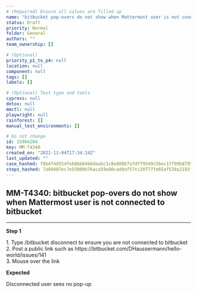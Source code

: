 ```yaml
---
# (Required) Ensure all values are filled up
name: "bitbucket pop-overs do not show when Mattermost user is not connected to bitbucket"
status: Draft
priority: Normal
folder: General
authors: ""
team_ownership: []

# (Optional)
priority_p1_to_p4: null
location: null
component: null
tags: []
labels: []

# (Optional) Test type and tools
cypress: null
detox: null
mmctl: null
playwright: null
rainforest: []
manual_test_environments: []

# Do not change
id: 15984284
key: MM-T4340
created_on: "2021-11-04T17:34:14Z"
last_updated: ""
case_hashed: f8b4f4d55dfeb8bb04b6deabc1c8e80867a7dff9549c5bec1ff99b8795effe4fb67d794f04bf9d149a2a5a3a57e86809
steps_hashed: 7a80407ec7e55009b76aca59a80caddaf57cc20777fe65af538a2193ff79bb00f48462361e1f4cfb0bcf1ba3079ad0e4
---
```


<!-- (Auto-generated) Based on frontmatter's "key" and "name" -->

## MM-T4340: bitbucket pop-overs do not show when Mattermost user is not connected to bitbucket

---

**Step 1**

1\. Type /bitbucket disconnect to ensure you are not connected to bitbucket\
2\. Post a public link such as https\://bitbucket.com/DHaussermann/hello-world/issues/141\
3\. Mouse over the link

**Expected**

Disconnected user sees no pop-up
